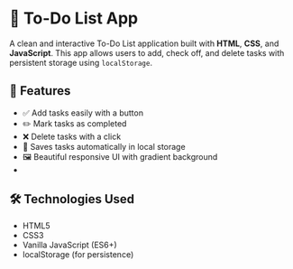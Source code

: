 
# 📝 To-Do List App

A clean and interactive To-Do List application built with **HTML**, **CSS**, and **JavaScript**. This app allows users to add, check off, and delete tasks with persistent storage using `localStorage`.

## 🚀 Features

- ✅ Add tasks easily with a button
- ✏️ Mark tasks as completed
- ❌ Delete tasks with a click
- 💾 Saves tasks automatically in local storage
- 🖼️ Beautiful responsive UI with gradient background
- 
## 🛠️ Technologies Used

- HTML5
- CSS3
- Vanilla JavaScript (ES6+)
- localStorage (for persistence)
